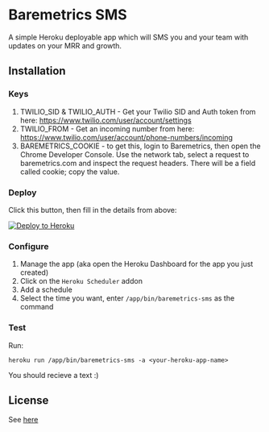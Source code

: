 # Baremetrics SMS

A simple Heroku deployable app which will SMS you and your team with updates on your MRR and growth.

## Installation

### Keys

1. TWILIO_SID & TWILIO_AUTH - Get your Twilio SID and Auth token from here: https://www.twilio.com/user/account/settings
2. TWILIO_FROM - Get an incoming number from here: https://www.twilio.com/user/account/phone-numbers/incoming
3. BAREMETRICS_COOKIE - to get this, login to Baremetrics, then open the Chrome Developer Console. Use the network tab, select a request to baremetrics.com and inspect the request headers. There will be a field called cookie; copy the value.

### Deploy

Click this button, then fill in the details from above:

[![Deploy to Heroku](https://www.herokucdn.com/deploy/button.png)](https://heroku.com/deploy)

### Configure

1. Manage the app (aka open the Heroku Dashboard for the app you just created)
2. Click on the ``Heroku Scheduler`` addon
3. Add a schedule
4. Select the time you want, enter ``/app/bin/baremetrics-sms`` as the command

### Test

Run:
```
heroku run /app/bin/baremetrics-sms -a <your-heroku-app-name>
```

You should recieve a text :)

## License

See [here](LICENSE.txt)